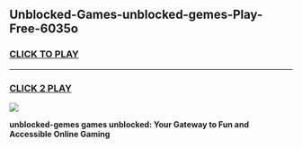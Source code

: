 
## Unblocked-Games-unblocked-gemes-Play-Free-6035o
<h3>
<a href="https://premium76.site?title=unblocked-gemes&ref=21A">CLICK TO PLAY</a></h3>
<hr>

<h3>
<a href="https://premium76.site?title=unblocked-gemes&ref=21A">CLICK 2 PLAY</a>
  
</h3>

<a href="https://premium76.site?title=unblocked-gemes&ref=21A"><img src="https://clearcache.store/games.png"></a>


**unblocked-gemes games unblocked: Your Gateway to Fun and Accessible Online Gaming**
